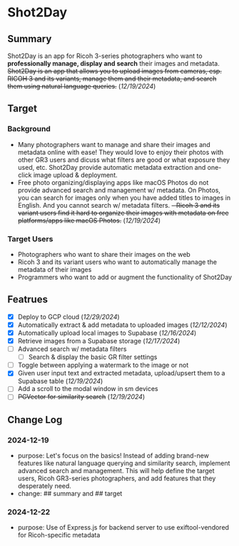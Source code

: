 # Shot2Day

## Summary

Shot2Day is an app for Ricoh 3-series photographers who want to **professionally manage, display and search** their images and metadata.
~~Shot2Day is an app that allows you to upload images from cameras, esp. RICOH 3 and its variants, manage them and their metadata, and search them using natural language queries.~~ (_12/19/2024_)

## Target

### Background

- Many photographers want to manage and share their images and metadata online with ease! They would love to enjoy their photos with other GR3 users and dicuss what filters are good or what exposure they used, etc. Shot2Day provide automatic metadata extraction and one-click image upload & deployment.
- Free photo organizing/displaying apps like macOS Photos do not provide advanced search and management w/ metadata. On Photos, you can search for images only when you have added titles to images in English. And you cannot search w/ metadata filters.
  ~~- Ricoh 3 and its variant users find it hard to organize their images with metadata on free platforms/apps like macOS Photos.~~ (_12/19/2024_)

### Target Users

- Photographers who want to share their images on the web
- Ricoh 3 and its variant users who want to automatically manage the metadata of their images
- Programmers who want to add or augment the functionality of Shot2Day

## Featrues
- [x] Deploy to GCP cloud (_12/29/2024_)
- [x] Automatically extract & add metadata to uploaded images (_12/12/2024_)
- [x] Automatically upload local images to Supabase (_12/16/2024_)
- [x] Retrieve images from a Supabase storage (_12/17/2024_)
- [ ] Advanced search w/ metadata filters
  - [ ] Search & display the basic GR filter settings
- [ ] Toggle between applying a watermark to the image or not
- [x] Given user input text and extracted metadata, upload/upsert them to a Supabase table (_12/19/2024_)
- [ ] Add a scroll to the modal window in sm devices
- [ ] ~~PGVector for similarity search~~ (_12/19/2024_)

## Change Log

### 2024-12-19

- purpose: Let's focus on the basics! Instead of adding brand-new features like natural language querying and similarity search, implement advanced search and management. This will help define the target users, Ricoh GR3-series photographers, and add features that they desperately need.
- change: ## summary and ## target

### 2024-12-22

- purpose: Use of Express.js for backend server to use exiftool-vendored for Ricoh-specific metadata
